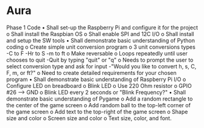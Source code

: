 # Aura

Phase 1 Code
• Shall set-up the Raspberry Pi and configure it for the project
o Shall install the Raspbian OS
o Shall enable SPI and 12C I/O
o Shall install and setup the SW tools
• Shall demonstrate basic understanding of Python coding
o Create simple unit conversion program
o 3 unit conversions types
  -C to F
  -Hr to S
  -m to ft
o Make reversable
o Loops repeatedly until user chooses to quit
  -Quit by typing "quit" or "q"
o Needs to prompt the user to select conversion type and ask for input
  -"Would you like to convert h, s, C, F, m, or ft?"
o Need to create detailed requirements for your chosen program
• Shall demonstrate basic understanding of Raspberry Pi I/O
o Configure LED on breadboard
o Blink LED
o Use 220 Ohm resistor
o GPIO #26 --> GND
o Blink LED every 2 seconds or "Blink Frequency?"
• Shall demonstrate basic understanding of Pygame
o Add a random rectangle to the center of the game screen
o Add random ball to the top-left corner of the game screen
o Add text to the top-right of the game screen
o Shape size and color
o Screen size and color
o Text size, color, and font.

